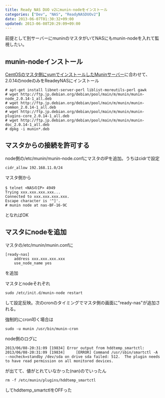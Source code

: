 ```yaml
---
title: Ready NAS DUO v2にmunin-nodeをインストール
categories: ["Dev", "NAS", "ReadyNASDUOv2"]
date: 2013-06-07T01:30:32+09:00
updated: 2013-06-08T20:29:09+09:00
---
```


前提として別サーバーにmuninのマスタがいてNASにもmunin-nodeを入れて監視したい。

## munin-nodeインストール

[CentOSのマスタ側にyumでインストールしたMuninサーバー][1]に合わせて、2.0.14のnodeのみをReadeyNASにインストール

    # apt-get install libnet-server-perl liblist-moreutils-perl gawk
    # wget http://ftp.jp.debian.org/debian/pool/main/m/munin/munin-node_2.0.14-1_all.deb
    # wget http://ftp.jp.debian.org/debian/pool/main/m/munin/munin-common_2.0.14-1_all.deb
    # wget http://ftp.jp.debian.org/debian/pool/main/m/munin/munin-plugins-core_2.0.14-1_all.deb
    # wget http://ftp.jp.debian.org/debian/pool/main/m/munin/munin-doc_2.0.14-1_all.deb
    # dpkg -i munin*.deb

## マスタからの接続を許可する
node側の/etc/munin/munin-node.confにマスタのIPを追加。うちはcidrで設定

    cidr_allow 192.168.11.0/24

マスタ側から

    $ telnet <NASのIP> 4949
    Trying xxx.xxx.xxx.xxx...
    Connected to xxx.xxx.xxx.xxx.
    Escape character is '^]'.
    # munin node at nas-BF-16-9C

となればOK

## マスタにnodeを追加
マスタの/etc/munin/munin.confに

    [ready-nas]
        address xxx.xxx.xxx.xxx
        use_node_name yes

を追加

マスタとnodeそれぞれ

    sudo /etc/init.d/munin-node restart

して設定反映。次のcronのタイミングでマスタ側の画面に"ready-nas"が追加される。

強制的にcron叩く場合は

    sudo -u munin /usr/bin/munin-cron

node側のログに

    2013/06/08-20:31:09 [19834] Error output from hddtemp_smartctl:
    2013/06/08-20:31:09 [19834] 	[ERROR] Command /usr/sbin/smartctl -A --nocheck=standby /dev/sda on drive sda failed: 512.  The plugin needs to have read permission on all monitored devices.

が出てて、値がとれていなかった(nan)のでいったん

    rm -f /etc/munin/plugins/hddtemp_smartctl

してhddtemp_smartctlをOFFった


  [1]: http://pocketstudio.jp/log3/2012/08/23/munin_setup_howto_for_rhel6/
